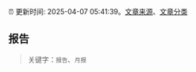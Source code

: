 :alarm_clock: 更新时间: 2025-04-07 05:41:39。[文章来源](/README.md)、[文章分类](/TAGS.md)

## 报告


> 关键字：`报告`、`月报`



